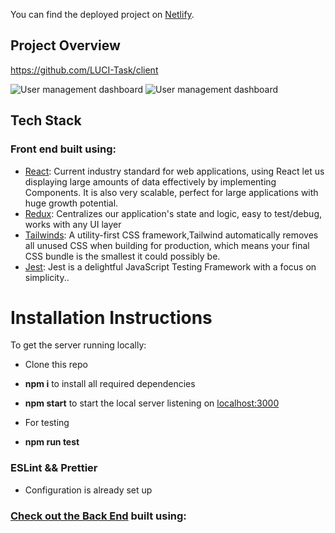 
You can find the deployed project on [Netlify](https://luci-user-management.netlify.app/).

## Project Overview
https://github.com/LUCI-Task/client

![User management dashboard](https://github.com/LUCI-Task/client/project.jpg?raw=true)
![User management dashboard](https://github.com/LUCI-Task/client/projectEx.jpg?raw=true)

## Tech Stack

### Front end built using:

- [React](https://reactjs.org/): Current industry standard for web applications, using React let us displaying large amounts of data effectively by implementing Components. It is also very scalable, perfect for large applications with huge growth potential.
- [Redux](https://redux.js.org/): Centralizes our application's state and logic, easy to test/debug, works with any UI layer
- [Tailwinds](https://tailwindcss.com/): A utility-first CSS framework,Tailwind automatically removes all unused CSS when building for production, which means your final CSS bundle is the smallest it could possibly be.
- [Jest](https://jestjs.io/): Jest is a delightful JavaScript Testing Framework with a focus on simplicity..

# Installation Instructions

To get the server running locally:

- Clone this repo
- **npm i** to install all required dependencies
- **npm start** to start the local server listening on [localhost:3000](http://localhost:3000)

- For testing
- **npm run test** 

### ESLint && Prettier
- Configuration is already set up

### [Check out the Back End](https://github.com/LUCI-Task/server) built using:

